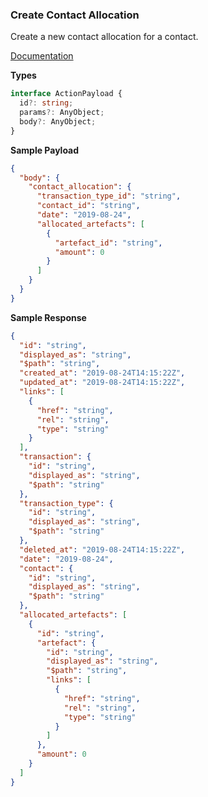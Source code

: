 ### Create Contact Allocation

Create a new contact allocation for a contact.

[Documentation](https://developer.sage.com/accounting/reference/allocations/#tag/Contact-Allocations/operation/postContactAllocations)

**Types**

```ts
interface ActionPayload {
  id?: string;
  params?: AnyObject;
  body?: AnyObject;
}
```

**Sample Payload**

```json
{
  "body": {
    "contact_allocation": {
      "transaction_type_id": "string",
      "contact_id": "string",
      "date": "2019-08-24",
      "allocated_artefacts": [
        {
          "artefact_id": "string",
          "amount": 0
        }
      ]
    }
  }
}
```

**Sample Response**
```json
{
  "id": "string",
  "displayed_as": "string",
  "$path": "string",
  "created_at": "2019-08-24T14:15:22Z",
  "updated_at": "2019-08-24T14:15:22Z",
  "links": [
    {
      "href": "string",
      "rel": "string",
      "type": "string"
    }
  ],
  "transaction": {
    "id": "string",
    "displayed_as": "string",
    "$path": "string"
  },
  "transaction_type": {
    "id": "string",
    "displayed_as": "string",
    "$path": "string"
  },
  "deleted_at": "2019-08-24T14:15:22Z",
  "date": "2019-08-24",
  "contact": {
    "id": "string",
    "displayed_as": "string",
    "$path": "string"
  },
  "allocated_artefacts": [
    {
      "id": "string",
      "artefact": {
        "id": "string",
        "displayed_as": "string",
        "$path": "string",
        "links": [
          {
            "href": "string",
            "rel": "string",
            "type": "string"
          }
        ]
      },
      "amount": 0
    }
  ]
}
```
